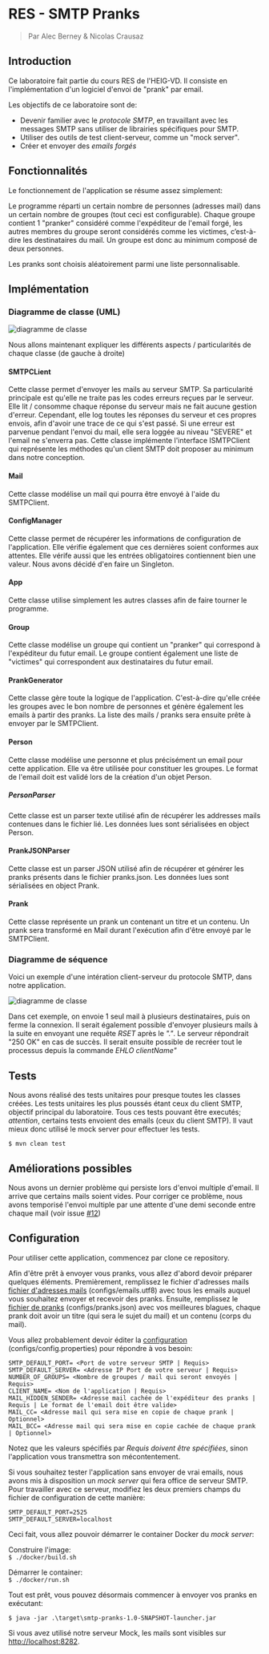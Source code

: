 # RES - SMTP Pranks

> Par Alec Berney & Nicolas Crausaz

## Introduction

Ce laboratoire fait partie du cours RES de l'HEIG-VD. Il consiste en l'implémentation d'un logiciel d'envoi de "prank" par email.

Les objectifs de ce laboratoire sont de:
- Devenir familier avec le *protocole SMTP*, en travaillant avec les messages SMTP sans utiliser de librairies spécifiques pour SMTP.
- Utiliser des outils de test client-serveur, comme un "mock server".
- Créer et envoyer des _emails forgés_

## Fonctionnalités

Le fonctionnement de l'application se résume assez simplement:

Le programme réparti un certain nombre de personnes (adresses mail) dans un certain nombre de groupes (tout ceci est configurable).
Chaque groupe contient 1 "pranker" considéré comme l'expéditeur de l'email forgé, les autres membres du groupe seront considérés
comme les victimes, c’est-à-dire les destinataires du mail. Un groupe est donc au minimum composé de deux personnes.

Les pranks sont choisis aléatoirement parmi une liste personnalisable.


## Implémentation

### Diagramme de classe (UML)

![diagramme de classe](figures/UML.png)

Nous allons maintenant expliquer les différents aspects / particularités de chaque classe (de gauche à droite)

#### SMTPCLient
Cette classe permet d'envoyer les mails au serveur SMTP.
Sa particularité principale est qu'elle ne traite pas les codes erreurs reçues par le serveur.
Elle lit / consomme chaque réponse du serveur mais ne fait aucune gestion d'erreur.
Cependant, elle log toutes les réponses du serveur et ces propres envois, afin d'avoir une trace de ce qui s'est passé.
Si une erreur est parvenue pendant l'envoi du mail, elle sera loggée au niveau "SEVERE" et l'email ne s'enverra pas.
Cette classe implémente l'interface ISMTPClient qui représente les méthodes qu'un client SMTP doit proposer au minimum dans notre conception.

#### Mail
Cette classe modélise un mail qui pourra être envoyé à l'aide du SMTPClient.

#### ConfigManager
Cette classe permet de récupérer les informations de configuration de l'application.
Elle vérifie également que ces dernières soient conformes aux attentes.
Elle vérife aussi que les entrées obligatoires contiennent bien une valeur.
Nous avons décidé d'en faire un Singleton.

#### App
Cette classe utilise simplement les autres classes afin de faire tourner le programme.

#### Group
Cette classe modélise un groupe qui contient un "pranker" qui correspond à l'expéditeur du futur email.
Le groupe contient également une liste de "victimes" qui correspondent aux destinataires du futur email.

#### PrankGenerator
Cette classe gère toute la logique de l'application.
C'est-à-dire qu'elle créée les groupes avec le bon nombre de personnes et génère également les emails à partir des pranks.
La liste des mails / pranks sera ensuite prête à envoyer par le SMTPClient.

#### Person
Cette classe modélise une personne et plus précisément un email pour cette application.
Elle va être utilisée pour constituer les groupes.
Le format de l'email doit est validé lors de la création d'un objet Person.

##### PersonParser
Cette classe est un parser texte utilisé afin de récupérer les addresses mails contenues dans le fichier lié.
Les données lues sont sérialisées en object Person.

#### PrankJSONParser
Cette classe est un parser JSON utilisé afin de récupérer et générer les pranks présents dans le fichier pranks.json.
Les données lues sont sérialisées en object Prank.

#### Prank
Cette classe représente un prank un contenant un titre et un contenu. Un prank sera transformé en Mail
durant l'exécution afin d'être envoyé par le SMTPClient.


### Diagramme de séquence

Voici un exemple d'une intération client-serveur du protocole SMTP, dans notre application.

![diagramme de classe](figures/SequenceDiagram.png)

Dans cet exemple, on envoie 1 seul mail à plusieurs destinataires, puis on ferme la connexion.
Il serait également possible d'envoyer plusieurs mails à la suite en envoyant une requête _RSET_ après le _"."_.
Le serveur répondrait "250 OK" en cas de succès. Il serait ensuite possible de recréer tout le processus depuis la commande _EHLO clientName"_

## Tests

Nous avons réalisé des tests unitaires pour presque toutes les classes créées. 
Les tests unitaires les plus poussés étant ceux du client SMTP, objectif principal du laboratoire.
Tous ces tests pouvant être executés; *attention*, certains tests envoient des emails (ceux du client SMTP).
Il vaut mieux donc utilisé le mock server pour effectuer les tests.

`$ mvn clean test`

## Améliorations possibles

Nous avons un dernier problème qui persiste lors d'envoi multiple d'email. Il arrive que certains mails soient vides.
Pour corriger ce problème, nous avons temporisé l'envoi multiple par une attente d'une demi seconde entre chaque mail (voir issue [#12](https://github.com/nicrausaz/RES-2021-Labo-SMTP/issues/12))


## Configuration

Pour utiliser cette application, commencez par clone ce repository.

Afin d'être prêt à envoyer vous pranks, vous allez d'abord devoir préparer quelques éléments.
Premièrement, remplissez le fichier d'adresses mails [fichier d'adresses mails](configs/emails.utf8) (configs/emails.utf8) avec tous les emails auquel vous souhaitez envoyer et recevoir des pranks.
Ensuite, remplissez le [fichier de pranks](configs/pranks.json) (configs/pranks.json) avec vos meilleures blagues, chaque prank doit avoir un titre (qui sera le sujet du mail) et un contenu (corps du mail).

Vous allez probablement devoir éditer la [configuration](configs/config.properties) (configs/config.properties) pour répondre à vos besoin:

```
SMTP_DEFAULT_PORT= <Port de votre serveur SMTP | Requis>
SMTP_DEFAULT_SERVER= <Adresse IP Port de votre serveur | Requis>
NUMBER_OF_GROUPS= <Nombre de groupes / mail qui seront envoyés | Requis>
CLIENT_NAME= <Nom de l'application | Requis>
MAIL_HIDDEN_SENDER= <Adresse mail cachée de l'expéditeur des pranks | Requis | Le format de l'email doit être valide>
MAIL_CC= <Adresse mail qui sera mise en copie de chaque prank | Optionnel>
MAIL_BCC= <Adresse mail qui sera mise en copie cachée de chaque prank | Optionnel>
```

Notez que les valeurs spécifiés par _Requis_ *doivent être spécifiées*, sinon l'application vous transmettra son mécontentement.

Si vous souhaitez tester l'application sans envoyer de vrai emails, nous avons mis à disposition un _mock server_ qui fera office de serveur SMTP.
Pour travailler avec ce serveur, modifiez les deux premiers champs du fichier de configuration de cette manière:

```
SMTP_DEFAULT_PORT=2525
SMTP_DEFAULT_SERVER=localhost
```

Ceci fait, vous allez pouvoir démarrer le container Docker du _mock server_:

Construire l'image:\
`$ ./docker/build.sh`

Démarrer le container:\
`$ ./docker/run.sh`

Tout est prêt, vous pouvez désormais commencer à envoyer vos pranks en exécutant:

`$ java -jar .\target\smtp-pranks-1.0-SNAPSHOT-launcher.jar`

Si vous avez utilisé notre serveur Mock, les mails sont visibles sur [http://localhost:8282](http://localhost:8282).
